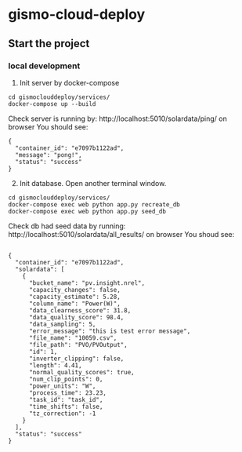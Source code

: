 # gismo-cloud-deploy


## Start the project 

### local development

1. Init server by docker-compose
~~~
cd gismoclouddeploy/services/
docker-compose up --build
~~~
Check server is running by: http://localhost:5010/solardata/ping/ on browser
You should see:
~~~
{
  "container_id": "e7097b1122ad", 
  "message": "pong!", 
  "status": "success"
}
~~~


2. Init database. Open another terminal window.
   
~~~
cd gismoclouddeploy/services/
docker-compose exec web python app.py recreate_db
docker-compose exec web python app.py seed_db
~~~
Check db had seed data by running: http://localhost:5010/solardata/all_results/ on browser
You shoud see:
~~~

{
  "container_id": "e7097b1122ad", 
  "solardata": [
    {
      "bucket_name": "pv.insight.nrel", 
      "capacity_changes": false, 
      "capacity_estimate": 5.28, 
      "column_name": "Power(W)", 
      "data_clearness_score": 31.8, 
      "data_quality_score": 98.4, 
      "data_sampling": 5, 
      "error_message": "this is test error message", 
      "file_name": "10059.csv", 
      "file_path": "PVO/PVOutput", 
      "id": 1, 
      "inverter_clipping": false, 
      "length": 4.41, 
      "normal_quality_scores": true, 
      "num_clip_points": 0, 
      "power_units": "W", 
      "process_time": 23.23, 
      "task_id": "task_id", 
      "time_shifts": false, 
      "tz_correction": -1
    }
  ], 
  "status": "success"
}
~~~